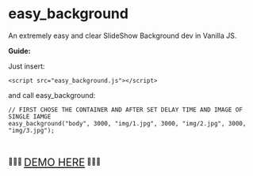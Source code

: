 # easy_background

An extremely easy and clear SlideShow Background dev in Vanilla JS.

<strong>Guide:</strong>

Just insert:

```
<script src="easy_background.js"></script>
```

and call easy_background:

```
// FIRST CHOSE THE CONTAINER AND AFTER SET DELAY TIME AND IMAGE OF SINGLE IAMGE
easy_background("body", 3000, "img/1.jpg", 3000, "img/2.jpg", 3000, "img/3.jpg");
```
<br>

💾💾💾 <a target="blank" style="font-size: 21px; vertical-align: sub;" href="http://www.testersite.it/github/easy_background/">DEMO HERE</a> 💾💾💾
